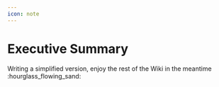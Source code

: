 ```yaml
---
icon: note
---
```


# Executive Summary

Writing a simplified version, enjoy the rest of the Wiki in the meantime :hourglass\_flowing\_sand:
